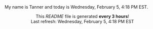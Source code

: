 My name is Tanner and today is Wednesday, February 5, 4:18 PM EST.

<p align="center">This <i>README</i> file is generated <b>every 3 hours</b>!</br>Last refresh: Wednesday, February 5, 4:18 PM EST<br /></p>
